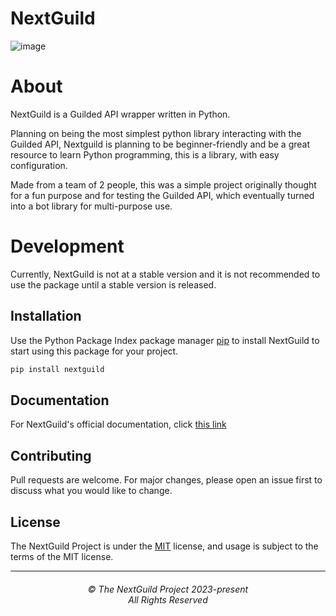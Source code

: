 # NextGuild
![image](https://user-images.githubusercontent.com/77706434/225704407-da247647-9c9f-4115-a2f1-93d567f46ea7.png)

# About

NextGuild is a Guilded API wrapper written in Python.

Planning on being the most simplest python library interacting with the Guilded API, Nextguild is planning to be beginner-friendly and be a great resource to learn Python programming, this is a library, with easy configuration.

Made from a team of 2 people, this was a simple project originally thought for a fun purpose and for testing the Guilded API, which eventually turned into a bot library for multi-purpose use.


# Development

Currently, NextGuild is not at a stable version and it is not recommended to use the package until a stable version is released.
## Installation

Use the Python Package Index package manager [pip](https://pip.pypa.io/en/stable/) to install NextGuild to start using this package for your project.

```bash
pip install nextguild
```

## Documentation

For NextGuild's official documentation, click [this link](https://github.com/ArjunSharda/nextguild/tree/main/docs)

## Contributing

Pull requests are welcome. For major changes, please open an issue first
to discuss what you would like to change.

## License

The NextGuild Project is under the [MIT](https://choosealicense.com/licenses/mit/) license, and usage is subject to the terms of the MIT license.


<hr>
<h6 align="center">© The NextGuild Project 2023-present
<br>
All Rights Reserved</h6>


